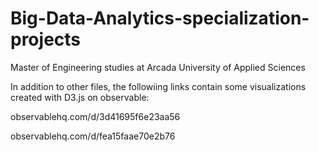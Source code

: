 # Big-Data-Analytics-specialization-projects
Master of Engineering studies at Arcada University of Applied Sciences


In addition to other files, the followiing links contain some visualizations created with D3.js on observable:

observablehq.com/d/3d41695f6e23aa56

observablehq.com/d/fea15faae70e2b76
